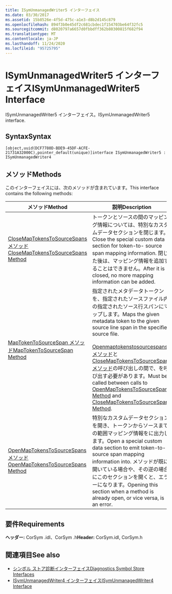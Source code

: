 ```yaml
---
title: ISymUnmanagedWriter5 インターフェイス
ms.date: 03/30/2017
ms.assetid: 15b8526e-4f5d-475c-a1e3-d8b2d145c879
ms.openlocfilehash: 894f3b0e45df2c681cbdec1f154703be64f32fc5
ms.sourcegitcommit: d8020797a6657d0fbbdff362b80300815f682f94
ms.translationtype: MT
ms.contentlocale: ja-JP
ms.lasthandoff: 11/24/2020
ms.locfileid: "95725795"
---
```

# <a name="isymunmanagedwriter5-interface"></a><span data-ttu-id="a8a6f-102">ISymUnmanagedWriter5 インターフェイス</span><span class="sxs-lookup"><span data-stu-id="a8a6f-102">ISymUnmanagedWriter5 Interface</span></span>

<span data-ttu-id="a8a6f-103">ISymUnmanagedWriter5 インターフェイス。</span><span class="sxs-lookup"><span data-stu-id="a8a6f-103">ISymUnmanagedWriter5 interface.</span></span>  
  
## <a name="syntax"></a><span data-ttu-id="a8a6f-104">Syntax</span><span class="sxs-lookup"><span data-stu-id="a8a6f-104">Syntax</span></span>  
  
```idl  
[object,uuid(DCF7780D-BDE9-45DF-ACFE-21731A32000C),pointer_default(unique)]interface ISymUnmanagedWriter5 : ISymUnmanagedWriter4  
```  
  
## <a name="methods"></a><span data-ttu-id="a8a6f-105">メソッド</span><span class="sxs-lookup"><span data-stu-id="a8a6f-105">Methods</span></span>  

 <span data-ttu-id="a8a6f-106">このインターフェイスには、次のメソッドが含まれています。</span><span class="sxs-lookup"><span data-stu-id="a8a6f-106">This interface contains the following methods:</span></span>  
  
|<span data-ttu-id="a8a6f-107">メソッド</span><span class="sxs-lookup"><span data-stu-id="a8a6f-107">Method</span></span>|<span data-ttu-id="a8a6f-108">説明</span><span class="sxs-lookup"><span data-stu-id="a8a6f-108">Description</span></span>|  
|------------|-----------------|  
|[<span data-ttu-id="a8a6f-109">CloseMapTokensToSourceSpans メソッド</span><span class="sxs-lookup"><span data-stu-id="a8a6f-109">CloseMapTokensToSourceSpans Method</span></span>](isymunmanagedwriter5-closemaptokenstosourcespans-method.md)|<span data-ttu-id="a8a6f-110">トークンとソースの間のマッピング情報については、特別なカスタムデータセクションを閉じます。</span><span class="sxs-lookup"><span data-stu-id="a8a6f-110">Close the special custom data section for token-to- source span mapping information.</span></span> <span data-ttu-id="a8a6f-111">閉じた後は、マッピング情報を追加することはできません。</span><span class="sxs-lookup"><span data-stu-id="a8a6f-111">After it is closed, no more mapping information can be added.</span></span>|  
|[<span data-ttu-id="a8a6f-112">MapTokenToSourceSpan メソッド</span><span class="sxs-lookup"><span data-stu-id="a8a6f-112">MapTokenToSourceSpan Method</span></span>](isymunmanagedwriter5-maptokentosourcespan-method.md)|<span data-ttu-id="a8a6f-113">指定されたメタデータトークンを、指定されたソースファイル内の指定されたソース行スパンにマップします。</span><span class="sxs-lookup"><span data-stu-id="a8a6f-113">Maps the given metadata token to the given source line span in the specified source file.</span></span><br /><br /> <span data-ttu-id="a8a6f-114">[Openmaptokenstosourcespans メソッド](isymunmanagedwriter5-openmaptokenstosourcespans-method.md)と[CloseMapTokensToSourceSpans メソッド](isymunmanagedwriter5-closemaptokenstosourcespans-method.md)の呼び出しの間で、を呼び出す必要があります。</span><span class="sxs-lookup"><span data-stu-id="a8a6f-114">Must be called between calls to [OpenMapTokensToSourceSpans Method](isymunmanagedwriter5-openmaptokenstosourcespans-method.md) and [CloseMapTokensToSourceSpans Method](isymunmanagedwriter5-closemaptokenstosourcespans-method.md).</span></span>|  
|[<span data-ttu-id="a8a6f-115">OpenMapTokensToSourceSpans メソッド</span><span class="sxs-lookup"><span data-stu-id="a8a6f-115">OpenMapTokensToSourceSpans Method</span></span>](isymunmanagedwriter5-openmaptokenstosourcespans-method.md)|<span data-ttu-id="a8a6f-116">特別なカスタムデータセクションを開き、トークンからソースまでの範囲マッピング情報をに出力します。</span><span class="sxs-lookup"><span data-stu-id="a8a6f-116">Open a special custom data section to emit token-to- source span mapping information into.</span></span> <span data-ttu-id="a8a6f-117">メソッドが既に開いている場合や、その逆の場合にこのセクションを開くと、エラーになります。</span><span class="sxs-lookup"><span data-stu-id="a8a6f-117">Opening this section when a method is already open, or vice versa, is an error.</span></span>|  
  
## <a name="requirements"></a><span data-ttu-id="a8a6f-118">要件</span><span class="sxs-lookup"><span data-stu-id="a8a6f-118">Requirements</span></span>  

 <span data-ttu-id="a8a6f-119">**ヘッダー:** CorSym .idl、CorSym .h</span><span class="sxs-lookup"><span data-stu-id="a8a6f-119">**Header:** CorSym.idl, CorSym.h</span></span>  
  
## <a name="see-also"></a><span data-ttu-id="a8a6f-120">関連項目</span><span class="sxs-lookup"><span data-stu-id="a8a6f-120">See also</span></span>

- [<span data-ttu-id="a8a6f-121">シンボル ストア診断インターフェイス</span><span class="sxs-lookup"><span data-stu-id="a8a6f-121">Diagnostics Symbol Store Interfaces</span></span>](diagnostics-symbol-store-interfaces.md)
- [<span data-ttu-id="a8a6f-122">ISymUnmanagedWriter4 インターフェイス</span><span class="sxs-lookup"><span data-stu-id="a8a6f-122">ISymUnmanagedWriter4 Interface</span></span>](isymunmanagedwriter4-interface.md)
